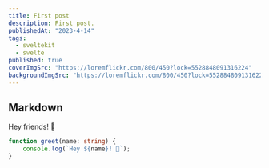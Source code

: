 ```yaml
---
title: First post
description: First post.
publishedAt: "2023-4-14"
tags:
  - sveltekit
  - svelte
published: true
coverImgSrc: "https://loremflickr.com/800/450?lock=5528848091316224"
backgroundImgSrc: "https://loremflickr.com/800/450?lock=5528848091316224"
---
```


## Markdown

Hey friends! 👋

```ts
function greet(name: string) {
	console.log(`Hey ${name}! 👋`);
}
```
